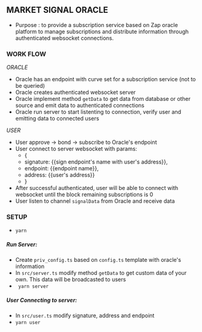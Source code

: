 ## MARKET SIGNAL ORACLE

- Purpose : to provide a subscription service based on Zap oracle platform to manage subscriptions and distribute information through authenticated websocket connections.
### WORK FLOW
*ORACLE*
- Oracle has an endpoint with curve set for a subscription service (not to be queried)
- Oracle creates authenticated websocket server
- Oracle implement method `getData` to get data from database or other source and emit data to authenticated connections
- Oracle run server to start listenting to connection, verify user and emitting data to connected users

*USER*
- User approve -> bond -> subscribe to Oracle's endpoint
- User connect to server websocket with params:
    + {
    +  signature: {{sign endpoint's name with user's address}},
    + endpoint: {{endpoint name}},
    + address: {{user's address}}
    +  }
- After successful authenticated, user will be able to connect with websocket until the block remaining subscriptions is 0
- User listen to channel `signalData` from Oracle and receive data


### SETUP
- ``` yarn ```
##### Run Server:
- Create `priv_config.ts` based on `config.ts` template with oracle's information
- In `src/server.ts` modify method `getData` to get custom data of your own. This data will be broadcasted to users
- ``` yarn server```

##### User Connecting to server:
- In `src/user.ts` modify signature, address and endpoint
- ```yarn user```
